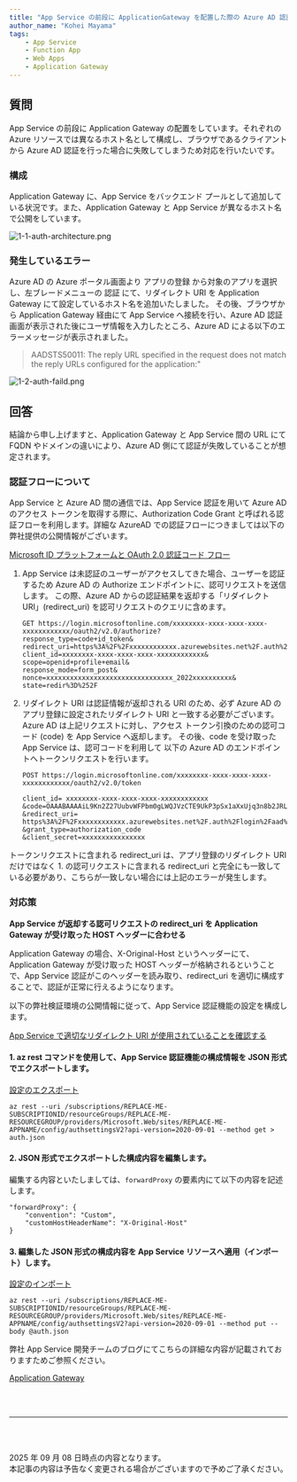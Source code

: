 ```yaml
---
title: "App Service の前段に ApplicationGateway を配置した際の Azure AD 認証"
author_name: "Kohei Mayama"
tags:
    - App Service
    - Function App
    - Web Apps
    - Application Gateway
---
```


## 質問
App Service の前段に Application Gateway の配置をしています。それぞれの Azure リソースでは異なるホスト名として構成し、ブラウザであるクライアントから Azure AD 認証を行った場合に失敗してしまうため対応を行いたいです。

### 構成
Application Gateway に、App Service をバックエンド プールとして追加している状況です。また、Application Gateway と App Service が異なるホスト名で公開をしています。

![1-1-auth-architecture.png]({{site.baseurl}}/media/2022/03/1-1-auth-architecture.png)

### 発生しているエラー
Azure AD の Azure ポータル画面より アプリの登録 から対象のアプリを選択し、左ブレードメニューの 認証 にて、リダイレクト URI を Application Gateway にて設定しているホスト名を追加いたしました。
その後、ブラウザから Application Gateway 経由にて App Service へ接続を行い、Azure AD 認証画面が表示された後にユーザ情報を入力したところ、Azure AD による以下のエラーメッセージが表示されました。

> AADSTS50011: The reply URL specified in the request does not match the reply URLs configured for the application:"

![1-2-auth-faild.png]({{site.baseurl}}/media/2022/03/1-2-auth-faild.png)

## 回答
結論から申し上げますと、Application Gateway と App Service 間の URL にて FQDN やドメインの違いにより、Azure AD 側にて認証が失敗していることが想定されます。

### 認証フローについて
App Service と Azure AD 間の通信では、App Service 認証を用いて Azure AD のアクセス トークンを取得する際に、Authorization Code Grant と呼ばれる認証フローを利用します。詳細な AzureAD での認証フローにつきましては以下の弊社提供の公開情報がございます。

[Microsoft ID プラットフォームと OAuth 2.0 認証コード フロー](https://learn.microsoft.com/ja-jp/entra/identity-platform/v2-oauth2-auth-code-flow)


1. App Service は未認証のユーザーがアクセスしてきた場合、ユーザーを認証するため Azure AD の Authorize エンドポイントに、認可リクエストを送信します。
この際、Azure AD からの認証結果を返却する「リダイレクト URI」(redirect_uri) を認可リクエストのクエリに含めます。

    ``` 
    GET https://login.microsoftonline.com/xxxxxxxx-xxxx-xxxx-xxxx-xxxxxxxxxxxx/oauth2/v2.0/authorize?
    response_type=code+id_token&
    redirect_uri=https%3A%2F%2Fxxxxxxxxxxxx.azurewebsites.net%2F.auth%2Flogin%2Faad%2Fcallback&
    client_id=xxxxxxxx-xxxx-xxxx-xxxx-xxxxxxxxxxxx&
    scope=openid+profile+email&
    response_mode=form_post&
    nonce=xxxxxxxxxxxxxxxxxxxxxxxxxxxxxxxx_2022xxxxxxxxxx&
    state=redir%3D%252F
    ```
 
2. リダイレクト URI は認証情報が返却される URI のため、必ず Azure AD のアプリ登録に設定されたリダイレクト URI と一致する必要がございます。Azure AD は上記リクエストに対し、アクセス トークン引換のための認可コード (code) を App Service へ返却します。
その後、code を受け取った App Service は、認可コードを利用して 以下の Azure AD のエンドポイントへトークンリクエストを行います。

    ```
    POST https://login.microsoftonline.com/xxxxxxxx-xxxx-xxxx-xxxx-xxxxxxxxxxxx/oauth2/v2.0/token
    
    client_id= xxxxxxxx-xxxx-xxxx-xxxx-xxxxxxxxxxxx
    &code=OAAABAAAAiL9Kn2Z27UubvWFPbm0gLWQJVzCTE9UkP3pSx1aXxUjq3n8b2JRLk4OxVXr...
    &redirect_uri= https%3A%2F%2Fxxxxxxxxxxxx.azurewebsites.net%2F.auth%2Flogin%2Faad%2Fcallback&
    &grant_type=authorization_code
    &client_secret=xxxxxxxxxxxxxxxx
    ```

トークンリクエストに含まれる redirect_uri は、アプリ登録のリダイレクト URI だけではなく  1. の認可リクエストに含まれる redirect_uri と完全にも一致している必要があり、こちらが一致しない場合には上記のエラーが発生します。


### 対応策
**App Service が返却する認可リクエストの redirect_uri を Application Gateway が受け取った HOST ヘッダーに合わせる**

Application Gateway の場合、X-Original-Host というヘッダーにて、Application Gateway  が受け取った HOST ヘッダーが格納されるということで、App Service 認証がこのヘッダーを読み取り、redirect_uri を適切に構成することで、認証が正常に行えるようになります。


以下の弊社検証環境の公開情報に従って、App Service 認証機能の設定を構成します。

[App Service で適切なリダイレクト URI が使用されていることを確認する](https://learn.microsoft.com/ja-jp/azure/app-service/overview-authentication-authorization#ensure-that-app-service-is-using-the-right-redirect-uri)


#### 1. az rest コマンドを使用して、App Service 認証機能の構成情報を JSON 形式でエクスポートします。

[設定のエクスポート](https://learn.microsoft.com/ja-jp/azure/app-service/overview-authentication-authorization#export-settings)

```
az rest --uri /subscriptions/REPLACE-ME-SUBSCRIPTIONID/resourceGroups/REPLACE-ME-RESOURCEGROUP/providers/Microsoft.Web/sites/REPLACE-ME-APPNAME/config/authsettingsV2?api-version=2020-09-01 --method get > auth.json
```

#### 2.  JSON 形式でエクスポートした構成内容を編集します。
編集する内容といたしましては、`forwardProxy` の要素内にて以下の内容を記述します。

```
"forwardProxy": {
    "convention": "Custom",
    "customHostHeaderName": "X-Original-Host"
}
```

#### 3. 編集した JSON 形式の構成内容を App Service リソースへ適用（インポート）します。

[設定のインポート](https://learn.microsoft.com/ja-jp/azure/app-service/overview-authentication-authorization#import-settings)

```
az rest --uri /subscriptions/REPLACE-ME-SUBSCRIPTIONID/resourceGroups/REPLACE-ME-RESOURCEGROUP/providers/Microsoft.Web/sites/REPLACE-ME-APPNAME/config/authsettingsV2?api-version=2020-09-01 --method put --body @auth.json
```

弊社 App Service 開発チームのブログにてこちらの詳細な内容が記載されておりますためご参照ください。

[Application Gateway](https://azure.github.io/AppService/2021/03/26/Secure-resilient-site-with-custom-domain.html#application-gateway)

<br>
<br>

---

<br>
<br>

2025 年 09 月 08 日時点の内容となります。<br>
本記事の内容は予告なく変更される場合がございますので予めご了承ください。

<br>
<br>